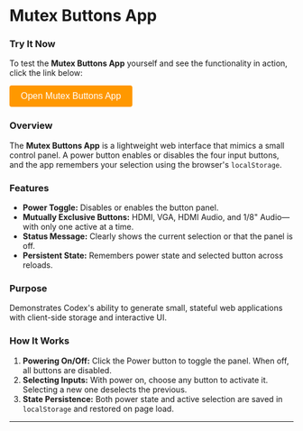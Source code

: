 # Mutex Buttons App

### Try It Now

To test the **Mutex Buttons App** yourself and see the functionality in action, click the link below:

<!-- Button to open modal -->
<button id="openModalButton" class="cta-btn">Open Mutex Buttons App</button>

<!-- Modal -->
<div id="mutex_buttonsModal">
  <div id="modalContent">
    <span id="closeModal" class="close">&times;</span>
    <iframe src="../../_static/apps/mutex_buttons/mutex_buttons.html" title="Mutex Buttons App"></iframe>
  </div>
</div>

### Overview

The **Mutex Buttons App** is a lightweight web interface that mimics a small control panel. A power button enables or disables the four input buttons, and the app remembers your selection using the browser's `localStorage`.

### Features

- **Power Toggle:** Disables or enables the button panel.
- **Mutually Exclusive Buttons:** HDMI, VGA, HDMI Audio, and 1/8" Audio—with only one active at a time.
- **Status Message:** Clearly shows the current selection or that the panel is off.
- **Persistent State:** Remembers power state and selected button across reloads.

### Purpose

Demonstrates Codex's ability to generate small, stateful web applications with client-side storage and interactive UI.

### How It Works

1. **Powering On/Off:** Click the Power button to toggle the panel. When off, all buttons are disabled.
2. **Selecting Inputs:** With power on, choose any button to activate it. Selecting a new one deselects the previous.
3. **State Persistence:** Both power state and active selection are saved in `localStorage` and restored on page load.

<script>
// Modal behavior (same as landing page)
document.addEventListener("DOMContentLoaded", function () {
  const modal = document.getElementById("mutex_buttonsModal");
  const openBtn = document.getElementById("openModalButton");
  const closeBtn = document.getElementById("closeModal");
  openBtn.addEventListener("click", () => {
    modal.style.display = "flex";
  });
  closeBtn.addEventListener("click", () => {
    modal.style.display = "none";
  });
  modal.addEventListener("click", (e) => {
    if (e.target === modal) modal.style.display = "none";
  });
});
</script>

<style>
/* Use the same styles as defined for the landing page modal and button, adjusting the modal ID selector accordingly. */
#mutex_buttonsModal {
  position: fixed;
  top: 0;
  left: 0;
  width: 100%;
  height: 100%;
  background: rgba(0, 0, 0, 0.5);
  display: none;
  justify-content: center;
  align-items: center;
  z-index: 1000;
}
#modalContent {
  background: white;
  padding: 20px;
  border-radius: 8px;
  position: relative;
  width: 90%;
  max-width: 600px;
}
#modalContent iframe {
  width: 100%;
  height: 70vh;
  border: none;
}
#closeModal {
  position: absolute;
  top: 10px;
  right: 15px;
  font-size: 24px;
  cursor: pointer;
}
.cta-btn {
  background-color: #ff9800;
  color: white;
  padding: 10px 20px;
  border: none;
  border-radius: 4px;
  font-size: 16px;
  cursor: pointer;
}
.cta-btn:hover {
  background-color: #e68900;
}
</style>


* * *
